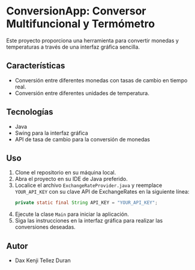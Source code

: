 # ConversionApp: Conversor Multifuncional y Termómetro

Este proyecto proporciona una herramienta para convertir monedas y temperaturas a través de una interfaz gráfica sencilla.

## Características

- Conversión entre diferentes monedas con tasas de cambio en tiempo real.
- Conversión entre diferentes unidades de temperatura.

## Tecnologías

- Java
- Swing para la interfaz gráfica
- API de tasa de cambio para la conversión de monedas

## Uso

1. Clone el repositorio en su máquina local.
2. Abra el proyecto en su IDE de Java preferido.
3. Localice el archivo `ExchangeRateProvider.java` y reemplace `YOUR_API_KEY` con su clave API de ExchangeRates en la siguiente línea:
   ```java
   private static final String API_KEY = "YOUR_API_KEY";
4. Ejecute la clase `Main` para iniciar la aplicación.
5. Siga las instrucciones en la interfaz gráfica para realizar las conversiones deseadas.

## Autor

- Dax Kenji Tellez Duran

